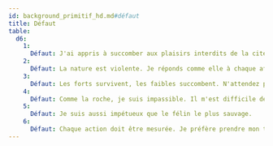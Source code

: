 ```yaml
---
id: background_primitif_hd.md#défaut
title: Défaut
table:
  d6:
    1:
      Défaut: J'ai appris à succomber aux plaisirs interdits de la cité. Je ne saurais m'en passer.
    2:
      Défaut: La nature est violente. Je réponds comme elle à chaque affront.
    3:
      Défaut: Les forts survivent, les faibles succombent. N'attendez pas d'aide de ma part.
    4:
      Défaut: Comme la roche, je suis impassible. Il m'est difficile de laisser transparaître mes émotions, même quand cela est nécessaire.
    5:
      Défaut: Je suis aussi impétueux que le félin le plus sauvage.
    6:
      Défaut: Chaque action doit être mesurée. Je préfère prendre mon temps et observer la situation avant de décider d'agir, même si cela veut dire agir trop tard.
---
```


